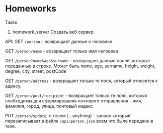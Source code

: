 # Homeworks
 Tasks
1) homework_server
Создать веб сервер.

API:
GET `/person` - возвращает данные о человеке

GET `/person/name` - возвращает только имя человека

GET `/person?name&age&surname` - возвращает данные полей, которые переданные в строке. Может быть name, age, surname, height, weight, degree, city, street, postCode

GET `/person/address` - возвращает только те поля, который относятся к адресу.

GET `/person/post/recipient` - возвращает только те поля, который необходимы для сформирования почтового отправления - имя, фамилия, город, улица, почтовый индекс

PUT `/person/update`, с телом {...anything} - запрос который перезаписывает в файле `/api/person.json` всем что было передано в теле.
